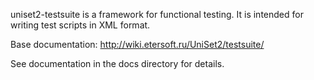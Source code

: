 uniset2-testsuite is a framework for functional testing.
It is intended for writing test scripts in XML format.

Base documentation: http://wiki.etersoft.ru/UniSet2/testsuite/

See documentation in the docs directory for details.
